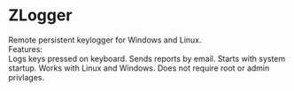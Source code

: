 # ZLogger
Remote persistent keylogger for Windows and Linux.  
Features:  
  Logs keys pressed on keyboard.
  Sends reports by email. 
  Starts with system startup. 
  Works with Linux and Windows. 
  Does not require root or admin privlages.
